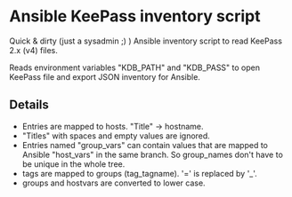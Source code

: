 # Ansible KeePass inventory script
Quick & dirty (just a sysadmin ;) ) Ansible inventory script to read KeePass 2.x (v4) files.

Reads environment variables "KDB_PATH" and "KDB_PASS" to open KeePass file and export JSON inventory for Ansible.

## Details
- Entries are mapped to hosts. "Title" -> hostname.
- "Titles" with spaces and empty values are ignored.
- Entries named "group_vars" can contain values that are mapped to Ansible "host_vars" in the same branch. So group_names don't have to be unique in the whole tree.
- tags are mapped to groups (tag_tagname). '=' is replaced by '_'.
- groups and hostvars are converted to lower case.

